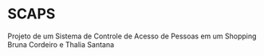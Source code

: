 # SCAPS
Projeto de um Sistema de Controle de Acesso de Pessoas em um Shopping
Bruna Cordeiro e Thalia Santana
